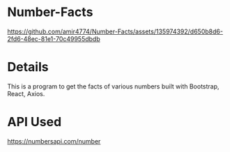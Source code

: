 # Number-Facts

https://github.com/amir4774/Number-Facts/assets/135974392/d650b8d6-2fd6-48ec-81e1-70c49955dbdb

# Details
This is a program to get the facts of various numbers built with Bootstrap, React, Axios.

# API Used
https://numbersapi.com/number
